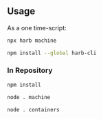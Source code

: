 ## Usage

As a one time-script:

```sh
npx harb machine
```

```sh
npm install --global harb-cli
```

### In Repository

```sh
npm install
```

```sh
node . machine
```

```sh
node . containers
```